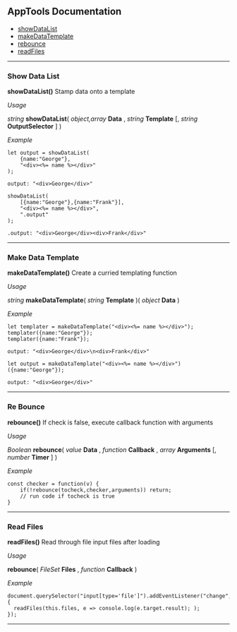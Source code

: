 

## AppTools Documentation

- [showDataList](#user-content-show-data-list)
- [makeDataTemplate](#user-content-make-data-template)
- [rebounce](#user-content-re-bounce)
- [readFiles](#user-content-read-files)


---

### Show Data List

**showDataList()** Stamp data onto a template

*Usage*

*string* **showDataList**( *object,array* **Data** , *string* **Template** [, *string* **OutputSelector** ] )

*Example*

```
let output = showDataList(
	{name:"George"},
	"<div><%= name %></div>"
);

output: "<div>George</div>"
```

```
showDataList(
	[{name:"George"},{name:"Frank"}],
	"<div><%= name %></div>",
	".output"
);

.output: "<div>George</div><div>Frank</div>"
```

---

### Make Data Template

**makeDataTemplate()** Create a curried templating function

*Usage*

*string* **makeDataTemplate**( *string* **Template** )( *object* **Data** )

*Example*

```
let templater = makeDataTemplate("<div><%= name %></div>");
templater({name:"George"});
templater({name:"Frank"});

output: "<div>George</div>\n<div>Frank</div>"
```

```
let output = makeDataTemplate("<div><%= name %></div>")({name:"George"});

output: "<div>George</div>"
```

---

### Re Bounce

**rebounce()** If check is false, execute callback function with arguments

*Usage*

*Boolean* **rebounce**( *value* **Data** , *function* **Callback** , *array* **Arguments** [, *number* **Timer** ] )

*Example*

```
const checker = function(v) {
    if(!rebounce(tocheck,checker,arguments)) return;
    // run code if tocheck is true
}
```

---

### Read Files

**readFiles()** Read through file input files after loading

*Usage*

**rebounce**( *FileSet* **Files** , *function* **Callback** )

*Example*

```
document.querySelector("input[type='file']").addEventListener("change",function() {
  readFiles(this.files, e => console.log(e.target.result); );
});
```

---